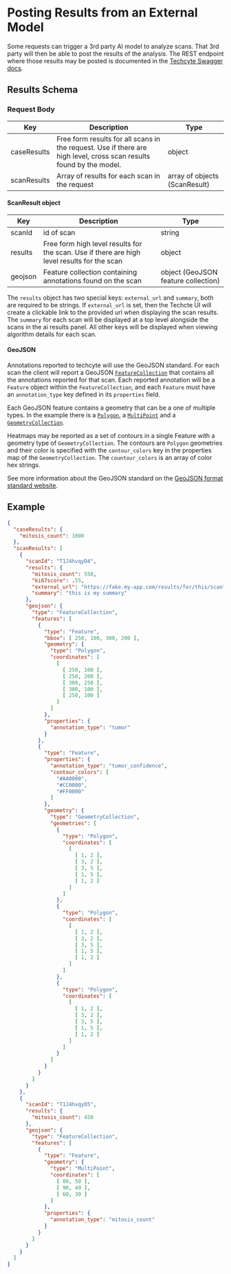# Posting Results from an External Model

Some requests can trigger a 3rd party AI model to analyze scans.
That 3rd party will then be able to post the results of the analysis.
The REST endpoint where those results may be posted is documented in the [Techcyte Swagger docs](https://api.ci.techcyte.com/docs/#/External%20Results).

## Results Schema

### Request Body

| Key | Description | Type |
| --- | --- | --- |
| caseResults | Free form results for all scans in the request. Use if there are high level, cross scan results found by the model. | object |
| scanResults | Array of results for each scan in the request | array of objects (ScanResult) |

#### ScanResult object

| Key | Description | Type |
| --- | --- | --- |
| scanId | id of scan | string |
| results | Free form high level results for the scan. Use if there are high level results for the scan | object |
| geojson | Feature collection containing annotations found on the scan | object (GeoJSON feature collection) |

The `results` object has two special keys: `external_url` and `summary`, both are required to be strings.
If `external_url` is set, then the Techcte UI will create a clickable link to the provided url when displaying the scan results.
The `summary` for each scan will be displayed at a top level alongside the scans in the ai results panel.
All other keys will be displayed when viewing algorithm details for each scan.

#### GeoJSON

Annotations reported to techcyte will use the GeoJSON standard.
For each scan the client will report a GeoJSON [`FeatureCollection`](https://datatracker.ietf.org/doc/html/rfc7946#section-3.3) that contains all the annotations reported for that scan.
Each reported annotation will be a `Feature` object within the `FeatureCollection`, and each `Feature` must have an `annotation_type` key defined in its `properties` field.

Each GeoJSON feature contains a geometry that can be a one of multiple types.
In the example there is a [`Polygon`](https://datatracker.ietf.org/doc/html/rfc7946#section-3.1.6), a [`MultiPoint`](https://datatracker.ietf.org/doc/html/rfc7946#section-3.1.3) and a [`GeometryCollection`](https://datatracker.ietf.org/doc/html/rfc7946#section-3.1.8).

Heatmaps may be reported as a set of contours in a single Feature with a geometry type of `GeometryCollection`.
The contours are `Polygon` geometries and their color is specified with the `contour_colors` key in the properties map of the `GeometryCollection`.
The `countour_colors` is an array of color hex strings.

See more information about the GeoJSON standard on the [GeoJSON format standard website](https://datatracker.ietf.org/doc/html/rfc7946).

## Example

```json
{
  "caseResults": {
    "mitosis_count": 1000
  },
  "scanResults": [
    {
      "scanId": "T1J4hvqyD4",
      "results": {
        "mitosis_count": 550,
        "ki67score": .55,
        "external_url": "https://fake.my-app.com/results/for/this/scan",
        "summary": "this is my summary"
      },
      "geojson": {
        "type": "FeatureCollection",
        "features": [
          {
            "type": "Feature",
            "bbox": [ 250, 100, 300, 200 ],
            "geometry": {
              "type": "Polygon",
              "coordinates": [
                [
                  [ 250, 100 ],
                  [ 250, 200 ],
                  [ 300, 250 ],
                  [ 300, 100 ],
                  [ 250, 100 ]
                ]
              ]
            },
            "properties": {
              "annotation_type": "tumor"
            }
          },
          {
            "type": "Feature",
            "properties": {
              "annotation_type": "tumor_confidence",
              "contour_colors": [
                "#AA0000",
                "#CC0000",
                "#FF0000"
              ]
            },
            "geometry": {
              "type": "GeometryCollection",
              "geometries": [
                {
                  "type": "Polygon",
                  "coordinates": [
                    [
                      [ 1, 2 ],
                      [ 3, 2 ],
                      [ 3, 5 ],
                      [ 1, 5 ],
                      [ 1, 2 ]
                    ]
                  ]
                },
                {
                  "type": "Polygon",
                  "coordinates": [
                    [
                      [ 1, 2 ],
                      [ 3, 2 ],
                      [ 3, 5 ],
                      [ 1, 5 ],
                      [ 1, 2 ]
                    ]
                  ]
                },
                {
                  "type": "Polygon",
                  "coordinates": [
                    [
                      [ 1, 2 ],
                      [ 3, 2 ],
                      [ 3, 5 ],
                      [ 1, 5 ],
                      [ 1, 2 ]
                    ]
                  ]
                }
              ]
            }
          }
        ]
      }
    },
    {
      "scanId": "T1J4hvqyD5",
      "results": {
        "mitosis_count": 450
      },
      "geojson": {
        "type": "FeatureCollection",
        "features": [
          {
            "type": "Feature",
            "geometry": {
              "type": "MultiPoint",
              "coordinates": [
                [ 80, 50 ],
                [ 90, 49 ],
                [ 60, 30 ]
              ]
            },
            "properties": {
              "annotation_type": "mitosis_count"
            }
          }
        ]
      }
    }
  ]
}
```
